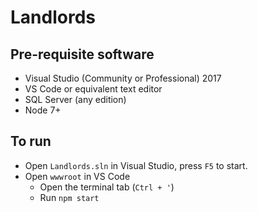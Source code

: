 # Landlords

## Pre-requisite software

* Visual Studio (Community or Professional) 2017
* VS Code or equivalent text editor
* SQL Server (any edition)
* Node 7+

## To run

* Open `Landlords.sln` in Visual Studio, press `F5` to start.
* Open `wwwroot` in VS Code
  * Open the terminal tab (`Ctrl + '`)
  * Run `npm start`
